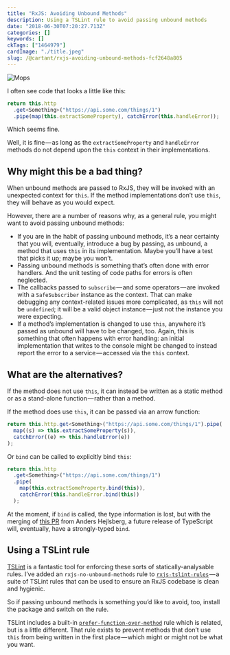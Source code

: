 ```yaml
---
title: "RxJS: Avoiding Unbound Methods"
description: Using a TSLint rule to avoid passing unbound methods
date: "2018-06-30T07:20:27.713Z"
categories: []
keywords: []
ckTags: ["1464979"]
cardImage: "./title.jpeg"
slug: /@cartant/rxjs-avoiding-unbound-methods-fcf2648a805
---
```


![Mops](title.jpeg "Photo by pan xiaozhen on Unsplash")

I often see code that looks a little like this:

```ts
return this.http
  .get<Something>("https://api.some.com/things/1")
  .pipe(map(this.extractSomeProperty), catchError(this.handleError));
```

Which seems fine.

Well, it is fine — as long as the `extractSomeProperty` and `handleError` methods do not depend upon the `this` context in their implementations.

## Why might this be a bad thing?

When unbound methods are passed to RxJS, they will be invoked with an unexpected context for `this`. If the method implementations don’t use `this`, they will behave as you would expect.

However, there are a number of reasons why, as a general rule, you might want to avoid passing unbound methods:

- If you are in the habit of passing unbound methods, it’s a near certainty that you will, eventually, introduce a bug by passing, as unbound, a method that uses `this` in its implementation. Maybe you’ll have a test that picks it up; maybe you won’t.
- Passing unbound methods is something that’s often done with error handlers. And the unit testing of code paths for errors is often neglected.
- The callbacks passed to `subscribe` — and some operators — are invoked with a `SafeSubscriber` instance as the context. That can make debugging any context-related issues more complicated, as `this` will not be `undefined`; it will be a valid object instance — just not the instance you were expecting.
- If a method’s implementation is changed to use `this`, anywhere it’s passed as unbound will have to be changed, too. Again, this is something that often happens with error handling: an initial implementation that writes to the console might be changed to instead report the error to a service — accessed via the `this` context.

## What are the alternatives?

If the method does not use `this`, it can instead be written as a static method or as a stand-alone function — rather than a method.

If the method does use `this`, it can be passed via an arrow function:

```ts
return this.http.get<Something>("https://api.some.com/things/1").pipe(
  map((s) => this.extractSomeProperty(s)),
  catchError((e) => this.handleError(e))
);
```

Or `bind` can be called to explicitly bind `this`:

```ts
return this.http
  .get<Something>("https://api.some.com/things/1")
  .pipe(
    map(this.extractSomeProperty.bind(this)),
    catchError(this.handleError.bind(this))
  );
```

At the moment, if `bind` is called, the type information is lost, but with the merging of [this PR](https://github.com/Microsoft/TypeScript/pull/24897) from Anders Hejlsberg, a future release of TypeScript will, eventually, have a strongly-typed `bind`.

## Using a TSLint rule

[TSLint](https://palantir.github.io/tslint/) is a fantastic tool for enforcing these sorts of statically-analysable rules. I’ve added an `rxjs-no-unbound-methods` rule to [`rxjs-tslint-rules`](https://github.com/cartant/rxjs-tslint-rules) — a suite of TSLint rules that can be used to ensure an RxJS codebase is clean and hygienic.

So if passing unbound methods is something you’d like to avoid, too, install the package and switch on the rule.

TSLint includes a built-in [`prefer-function-over-method`](https://palantir.github.io/tslint/rules/prefer-function-over-method/) rule which is related, but is a little different. That rule exists to prevent methods that don’t use `this` from being written in the first place — which might or might not be what you want.
